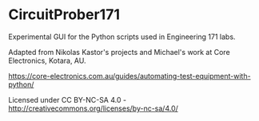 # CircuitProber171
 Experimental GUI for the Python scripts used in Engineering 171 labs.



Adapted from Nikolas Kastor's projects and Michael's work at Core Electronics, Kotara, AU.

https://core-electronics.com.au/guides/automating-test-equipment-with-python/

Licensed under CC BY-NC-SA 4.0 - http://creativecommons.org/licenses/by-nc-sa/4.0/

